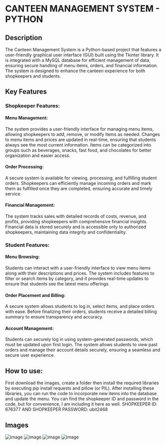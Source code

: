# CANTEEN MANAGEMENT SYSTEM - PYTHON

## Description
The Canteen Management System is a Python-based project that features a user-friendly graphical user interface (GUI) built using the Tkinter library. It is integrated with a MySQL database for efficient management of data, ensuring secure handling of menu items, orders, and financial information. The system is designed to enhance the canteen experience for both shopkeepers and students.

## Key Features

### Shopkeeper Features:

#### Menu Management:
The system provides a user-friendly interface for managing menu items, allowing shopkeepers to add, remove, or modify items as needed. Changes to menu items and prices are updated in real-time, ensuring that students always see the most current information. Items can be categorized into groups such as beverages, snacks, fast food, and chocolates for better organization and easier access.

#### Order Processing:
A secure system is available for viewing, processing, and fulfilling student orders. Shopkeepers can efficiently manage incoming orders and mark them as fulfilled once they are completed, ensuring accurate and timely service.

#### Financial Management:
The system tracks sales with detailed records of costs, revenue, and profits, providing shopkeepers with comprehensive financial insights. Financial data is stored securely and is accessible only to authorized shopkeepers, maintaining data integrity and confidentiality.

### Student Features:

#### Menu Browsing:
Students can interact with a user-friendly interface to view menu items along with their descriptions and prices. The system includes features to filter or search items by category, and it provides real-time updates to ensure that students see the latest menu offerings.

#### Order Placement and Billing:
A secure system allows students to log in, select items, and place orders with ease. Before finalizing their orders, students receive a detailed billing summary to ensure transparency and accuracy.

#### Account Management:
Students can securely log in using system-generated passwords, which must be updated upon first login. The system allows students to view past orders and manage their account details securely, ensuring a seamless and secure user experience.

## How to use:
First download the images, create a folder then install the required libraries by executing pip install requests and pillow (or PIL). After installing these libraries, you can run the code to incorporate new items into the database and update the menu. You can find the shopkeeper ID and password in the code, but for convenience, I am including it here as well.
SHOPKEEPER ID: 676377 AND SHOPKEEPER PASSWORD: ubit2468

## Images
![image](https://github.com/user-attachments/assets/181b5852-092f-4ff5-8afb-b8390d0703e2)
![image](https://github.com/user-attachments/assets/c92de1c5-5be8-4dc4-beae-cfaab07a964d)
![image](https://github.com/user-attachments/assets/538ea2ad-3c9e-411d-8606-3fb5b8cec7a8)
![image](https://github.com/user-attachments/assets/820ef290-4f78-4860-9d6f-7902e889419a)








